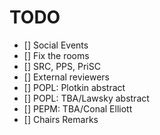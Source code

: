 # TODO

- [] Social Events
- [] Fix the rooms
- [] SRC, PPS, PriSC
- [] External reviewers
- [] POPL: Plotkin abstract
- [] POPL: TBA/Lawsky abstract
- [] PEPM: TBA/Conal Elliott
- [] Chairs Remarks
